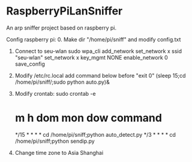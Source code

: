 # RaspberryPiLanSniffer
An arp sniffer project based on raspberry pi.

Config raspberry pi:
0. Make dir "/home/pi/sniff" and modify config.txt

1. Connect to seu-wlan
    sudo wpa_cli
    add_network
    set_network x ssid "seu-wlan"
    set_network x key_mgmt NONE
    enable_network 0
    save_config

2. Modify /etc/rc.local
    add command below before "exit 0"
    (sleep 15;cd /home/pi/sniff/;sudo python auto.py)&

3. Modify crontab:
    sudo crontab -e
    # m h  dom mon dow   command
    */15 * * * * cd /home/pi/sniff;python auto_detect.py
    */3 * * * * cd /home/pi/sniff;python sendip.py

4. Change time zone to Asia Shanghai
